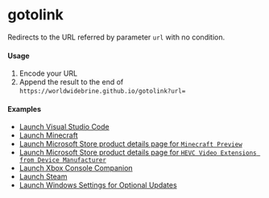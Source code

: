 # gotolink

Redirects to the URL referred by parameter `url` with no condition.

#### Usage

1. Encode your URL
2. Append the result to the end of `https://worldwidebrine.github.io/gotolink?url=`

#### Examples

* [Launch Visual Studio Code](https://worldwidebrine.github.io/gotolink?url=vscode%3A%2F%2F)
* [Launch Minecraft](https://worldwidebrine.github.io/gotolink?url=minecraft%3A%2F%2F)
* [Launch Microsoft Store product details page for `Minecraft Preview`](https://worldwidebrine.github.io/gotolink?url=ms-windows-store%3A%2F%2Fpdp%2F%3FproductId%3D9P5X4QVLC2XR)
* [Launch Microsoft Store product details page for `HEVC Video Extensions from Device Manufacturer`](https://worldwidebrine.github.io/gotolink?url=ms-windows-store%3A%2F%2Fpdp%2F%3FproductId%3D9N4WGH0Z6VHQ)
* [Launch Xbox Console Companion](https://worldwidebrine.github.io/gotolink?url=xbox%3A%2F%2F)
* [Launch Steam](https://worldwidebrine.github.io/gotolink?url=steam%3A%2F%2F)
* [Launch Windows Settings for Optional Updates](https://worldwidebrine.github.io/gotolink?url=ms-settings%3Awindowsupdate-optionalupdates)
